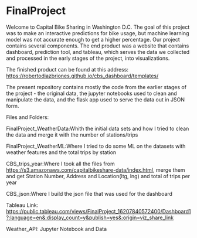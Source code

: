 # FinalProject

Welcome to Capital Bike Sharing in Washington D.C. The goal of this project was to make an interactive predictions for bike usage, but machine learning model was not accurate enough to get a higher percentage. Our project contains several components. The end product was a website that contains dashboard, prediction tool, and tableau, which serves the data we collected and processed in the early stages of the project, into visualizations.

The finished product can be found at this address: https://robertodiazbriones.github.io/cbs_dashboard/templates/

The present repository contains mostly the code from the earlier stages of the project - the original data, the jupyter notebooks used to clean and manipulate the data, and the flask app used to serve the data out in JSON form.

Files and Folders:

FinalProject_WeatherData:Whith the initial data sets and how I tried to clean the data and merge it with the number of stations/trips

FinalProject_WeatherML:Where I tried to do some ML on the datasets with weather features and the total trips by station

CBS_trips_year:Where I took all the files from https://s3.amazonaws.com/capitalbikeshare-data/index.html,
merge them and get Station Number, Address and Location(ltg, lng) and total of trips per year

CBS_json:Where I build the json file that was used for the dashboard

Tableau Link: https://public.tableau.com/views/FinalProject_16207840572400/Dashboard1?:language=en&:display_count=y&publish=yes&:origin=viz_share_link

Weather_API: Jupyter Notebook and Data 

